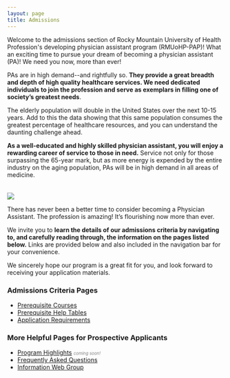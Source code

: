 ```yaml
---
layout: page
title: Admissions
---
```


<p class="message">
	Welcome to the admissions section of Rocky Mountain University of Health Profession's developing physician assistant program (RMUoHP-PAP)! What an exciting time to pursue your dream of becoming a physician assistant (PA)! We need you now, more than ever!
</p>

PAs are in high demand--and rightfully so.  **They provide a great breadth and depth of high quality healthcare services. We need dedicated individuals to join the profession and serve as exemplars in filling one of society’s greatest needs**. 

The elderly population will double in the United States over the next 10-15 years.  Add to this the data showing that this same population consumes the greatest percentage of healthcare resources, and you can understand the daunting challenge ahead.

**As a well-educated and highly skilled physician assistant, you will enjoy a rewarding career of service to those in need.** Service not only for those surpassing the 65-year mark, but as more energy is expended by the entire industry on the aging population, PAs will be in high demand in all areas of medicine. 

<img src="{{site.imagepath}}/pastudents.jpg" style="max-width:100%; margin-left:auto; margin-right:auto; margin-top:1.2rem;">

There has never been a better time to consider becoming a Physician Assistant.  The profession is amazing!  It’s flourishing now more than ever.

We invite you to **learn the details of our admissions criteria by navigating to, and carefully reading through, the information on the pages listed below.** Links are provided below and also included in the navigation bar for your convenience. 

We sincerely hope our program is a great fit for you, and look forward to receiving your application materials.

### Admissions Criteria Pages

- [Prerequisite Courses][prereqs]
- [Prerequisite Help Tables][prereqhelptables]
- [Application Requirements][app-requirements]

### More Helpful Pages for Prospective Applicants

- [Program Highlights][program-highlights] <span style="font-size:70%;font-style:italic;color:grey;"> coming soon!</span>
- [Frequently Asked Questions][faq]
- [Information Web Group][info-web-group]

[program-highlights]: /coming-soon
[prereqs]: /admissions/prerequisite-courses
[app-requirements]: /admissions/application-requirements
[faq]: /admissions/frequently-asked-questions
[info-web-group]: /admissions/rmuohp-pap-information-group
[prereqhelptables]: /admissions/prerequisite-help-tables/
